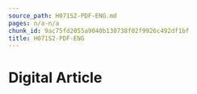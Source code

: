 ```yaml
---
source_path: H071S2-PDF-ENG.md
pages: n/a-n/a
chunk_id: 9ac75fd2055a9040b130738f02f9926c492df1bf
title: H071S2-PDF-ENG
---
```

# Digital Article
